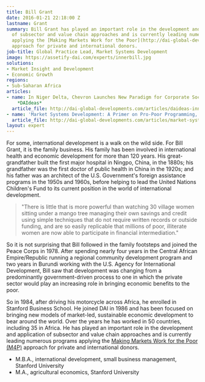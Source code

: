 ```yaml
---
title: Bill Grant
date: 2016-01-21 22:18:00 Z
lastname: Grant
summary: Bill Grant has played an important role in the development and application
  of subsector and value chain approaches and is currently leading numerous programs
  applying the [Making Markets Work for the Poor](http://dai-global-developments.com/articles/economic-resilience-among-the-poor-kenyan-dairy-farmers.html?utm_source=daidotcom)
  approach for private and international donors.
job-title: Global Practice Lead, Market Systems Development
image: https://assetify-dai.com/experts/innerbill.jpg
solutions:
- Market Insight and Development
- Economic Growth
regions:
- Sub-Saharan Africa
articles:
- name: In Niger Delta, Chevron Launches New Paradigm for Corporate Social Investment,
    *DAIdeas*
  article_file: http://dai-global-developments.com/articles/daideas-innovation-in-action-chevron.html?utm_source=daidotcom
- name: 'Market Systems Development: A Primer on Pro-Poor Programming, _DAIdeas_'
  article_file: http://dai-global-developments.com/articles/market-systems-development-a-primer-on-pro-poor-programming/?utm_source=daidotcom
layout: expert
---
```


For some, international development is a walk on the wild side. For Bill Grant, it is the family business. His family has been involved in international health and economic development for more than 120 years. His great-grandfather built the first major hospital in Ningpo, China, in the 1880s; his grandfather was the first doctor of public health in China in the 1920s; and his father was an architect of the U.S. Government's foreign assistance programs in the 1950s and 1960s, before helping to lead the United Nations Children's Fund to its current position in the world of international development.

> "There is little that is more powerful than watching 30 village women sitting under a mango tree managing their own savings and credit using simple techniques that do not require written records or outside funding, and are so easily replicable that millions of poor, illiterate women are now able to participate in financial intermediation."

So it is not surprising that Bill followed in the family footsteps and joined the Peace Corps in 1978. After spending nearly four years in the Central African Empire/Republic running a regional community development program and two years in Burundi working with the U.S. Agency for International Development, Bill saw that development was changing from a predominantly government-driven process to one in which the private sector would play an increasing role in bringing economic benefits to the poor.

So in 1984, after driving his motorcycle across Africa, he enrolled in Stanford Business School. He joined DAI in 1986 and has been focused on bringing new models of market-led, sustainable economic development to bear around the world. Over the years he has worked in 50 countries, including 35 in Africa. He has played an important role in the development and application of subsector and value chain approaches and is currently leading numerous programs applying the [Making Markets Work for the Poor (M4P)][3] approach for private and international donors.

* M.B.A., international development, small business management, Stanford University
* M.A., agricultural economics, Stanford University

[3]: http://dai-global-developments.com/articles/economic-resilience-among-the-poor-kenyan-dairy-farmers.html?utm_source=daidotcom
